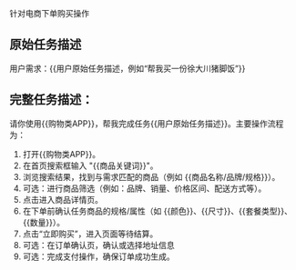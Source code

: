 针对电商下单购买操作

## 原始任务描述

用户需求：{{用户原始任务描述，例如“帮我买一份徐大川猪脚饭”}}

## 完整任务描述：

请你使用{{购物类APP}}，帮我完成任务{{用户原始任务描述}}。主要操作流程为：

1. 打开{{购物类APP}}。
2. 在首页搜索框输入 "{{商品关键词}}"。
3. 浏览搜索结果，找到与需求匹配的商品（例如 {{商品名称/品牌/规格}}）。
4. 可选：进行商品筛选（例如：品牌、销量、价格区间、配送方式等）。
5. 点击进入商品详情页。
6. 在下单前确认任务商品的规格/属性（如 {{颜色}}、{{尺寸}}、{{套餐类型}}、{{数量}}）。
7. 点击“立即购买”，进入页面等待结算。
8. 可选：在订单确认页，确认或选择地址信息
9. 可选：完成支付操作，确保订单成功生成。